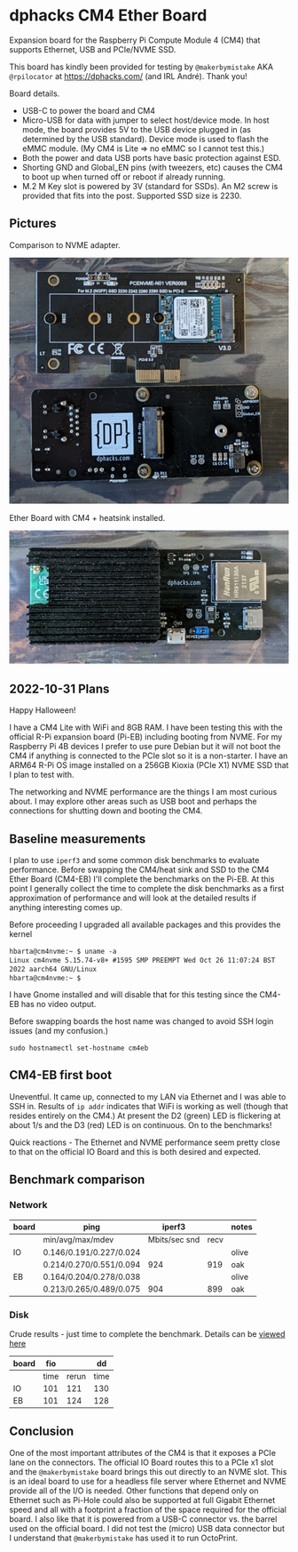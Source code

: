 # dphacks CM4 Ether Board

Expansion board for the Raspberry Pi Compute Module 4 (CM4) that supports Ethernet, USB and PCIe/NVME SSD.

This board has kindly been provided for testing by `@makerbymistake` AKA `@rpilocator` at <https://dphacks.com/> (and IRL André). Thank you!

Board details.

* USB-C to power the board and CM4
* Micro-USB for data with jumper to select host/device mode.  In host mode, the board provides 5V to the USB device plugged in (as determined by the USB standard). Device mode is used to flash the eMMC module. (My CM4 is Lite => no eMMC so I cannot test this.)
* Both the power and data USB ports have basic protection against ESD.
* Shorting GND and Global_EN pins (with tweezers, etc) causes the CM4 to boot up when turned off or reboot if already running.
* M.2 M Key slot is powered by 3V (standard for SSDs). An M2 screw is provided that fits into the post. Supported SSD size is 2230.

## Pictures

Comparison to NVME adapter.

![alt text](./data/PXL_20221031_154632274.jpg "comparison to NVME adapter")

Ether Board with CM4 + heatsink installed.

![alt text](./data/PXL_20221031_154659317.jpg "Ether Board with CM4 and heatsink installed")

## 2022-10-31 Plans

Happy Halloween!

I have a CM4 Lite with WiFi and 8GB RAM. I have been testing this with the official R-Pi expansion board (Pi-EB) including booting from NVME. For my Raspberry Pi 4B devices I prefer to use pure Debian but it will not boot the CM4 if anything is connected to the PCIe slot so it is a non-starter. I have an ARM64 R-Pi OS image installed on a 256GB Kioxia (PCIe X1) NVME SSD that I plan to test with.

The networking and NVME performance are the things I am most curious about. I may explore other areas such as USB boot and perhaps the connections for shutting down and booting the CM4.

## Baseline measurements

I plan to use `iperf3` and some common disk benchmarks to evaluate performance. Before swapping the CM4/heat sink and SSD to the CM4 Ether Board (CM4-EB) I'll complete the benchmarks on the Pi-EB. At this point I generally collect the time to complete the disk benchmarks as a first approximation of performance and will look at the detailed results if anything interesting comes up.

Before proceeding I upgraded all available packages and this provides the kernel

```text
hbarta@cm4nvme:~ $ uname -a
Linux cm4nvme 5.15.74-v8+ #1595 SMP PREEMPT Wed Oct 26 11:07:24 BST 2022 aarch64 GNU/Linux
hbarta@cm4nvme:~ $ 
```

I have Gnome installed and will disable that for this testing since the CM4-EB has no video output.

Before swapping boards the host name was changed to avoid SSH login issues (and my confusion.)

```text
sudo hostnamectl set-hostname cm4eb
```

## CM4-EB first boot

Uneventful. It came up, connected to my LAN via Ethernet and I was able to SSH in. Results of `ip addr` indicates that WiFi is working as well (though that resides entirely on the CM4.) At present the D2 (green) LED is flickering at about 1/s and the D3 (red) LED is on continuous. On to the benchmarks!

Quick reactions - The Ethernet and NVME performance seem pretty close to that on the official IO Board and this is both desired and expected.

## Benchmark comparison

### Network

|board|ping|iperf3||notes|
|---|---|---|---|---|
|| min/avg/max/mdev|Mbits/sec snd|recv||
|IO|0.146/0.191/0.227/0.024|||olive|
||0.214/0.270/0.551/0.094|924|919|oak|
|EB|0.164/0.204/0.278/0.038|||olive|
||0.213/0.265/0.489/0.075|904|899|oak|

### Disk

Crude results - just time to complete the benchmark. Details can be [viewed here](./data/benchmarks.md)

|board|fio||dd|
|---|---|---|---|
||time|rerun|time|
|IO|101|121|130|
|EB|101|124|128|

## Conclusion

One of the most important attributes of the CM4 is that it exposes a PCIe lane on the connectors. The official IO Board routes this to a PCIe x1 slot and the `@makerbymistake` board brings this out directly to an NVME slot. This is an ideal board to use for a headless file server where Ethernet and NVME provide all of the I/O is needed. Other functions that depend only on Ethernet such as Pi-Hole could also be supported at full Gigabit Ethernet speed and all with a footprint a fraction of the space required for the official board. I also like that it is powered from a USB-C connector vs. the barrel used on the official board. I did not test the (micro) USB data connector but I understand that `@makerbymistake` has used it to run OctoPrint.

